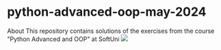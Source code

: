 # python-advanced-oop-may-2024
About This repository contains solutions of the exercises from the course "Python Advanced and OOP" at SoftUni
<a href='https://softuni.bg/'><img src="C:\Users\Startklar\OneDrive\Documents\softuni_logo.jpg"></a>

